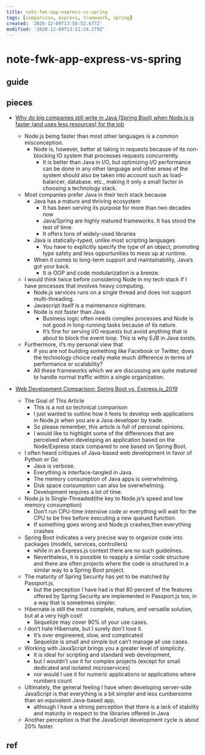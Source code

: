 ```yaml
---
title: note-fwk-app-express-vs-spring
tags: [comparison, express, framework, spring]
created: '2020-12-09T13:50:52.677Z'
modified: '2020-12-09T13:51:24.279Z'
---
```


# note-fwk-app-express-vs-spring

## guide

## pieces

- [Why do big companies still write in Java (Spring Boot) when Node.js is faster (and uses less resources) for the job](https://www.quora.com/Why-do-big-companies-still-write-in-Java-Spring-Boot-when-Node-js-is-faster-and-uses-less-resources-for-the-job-that-they-do)
  - Node.js being faster than most other languages is a common misconception. 
    - Node is, however, better at taking in requests because of its non-blocking IO system that processes requests concurrently. 
      - It is better than Java in I/O, but optimizing I/O performance can be done in any other language and other areas of the system should also be taken into account such as load-balancer, database. etc., making it only a small factor in choosing a technology stack.
  - Most companies prefer Java in their tech stack because
    - Java has a mature and thriving ecosystem
      - It has been serving its purpose for more than two decades now
      - Java/Spring are highly matured frameworks. It has stood the test of time. 
      - It offers tons of widely-used libraries
    - Java is statically-typed, unlike most scripting languages
      - You have to explicitly specify the type of an object, promoting type safety and less opportunities to mess up at runtime.
    - When it comes to long-term support and maintainability, Java’s got your back.
      - It is OOP and code modularization is a breeze. 
  - I would think twice before considering Node in my tech stack if I have processes that involves heavy computing.
    - Node.js services runs on a single thread and does not support multi-threading.
    - Javascript itself is a maintenance nightmare. 
    - Node is not faster than Java. 
      - Business logic often needs complex processes and Node is not good in long-running tasks because of its nature. 
      - It’s fine for serving I/O requests but avoid anything that is about to block the event loop. This is why EJB in Java exists.
  - Furthermore, it’s my personal view that 
    - if you are not building something like Facebook or Twitter, does the technology choice really make much difference in terms of performance or scalability? 
    - All these frameworks which we are discussing are quite matured to handle normal traffic within a single organization.

- [Web Development Comparison: Spring Boot vs. Express.js_2019](https://dzone.com/articles/web-development-comparison-springboot-vs-expressjs)
  - The Goal of This Article
    - This is a not so technical comparison
    - I just wanted to outline how it feels to develop web applications in Node.js when you are a Java developer by trade.
    - So please remember, this article is full of personal opinions.
    - I would like to highlight some of the differences that are perceived when developing an application based on the Node/Express stack compared to one based on Spring Boot.
  - I often heard critiques of Java-based web development in favor of Python or Go
    - Java is verbose.
    - Everything is interface-tangled in Java.
    - The memory consumption of Java apps is overwhelming.
    - Disk space consumption can also be overwhelming.
    - Development requires a lot of time.
  - Node.js Is Single-Threaded(the key to Node.js’s speed and low memory consumption)
    - Don’t run CPU-time intensive code or everything will wait for the CPU to be free before executing a new queued function.
    - If something goes wrong and Node.js crashes,then everything crashes
  - Spring Boot indicates a very precise way to organize code into packages (models, services, controllers) 
    - while in an Express.js context there are no such guidelines. 
    - Nevertheless, it is possible to reapply a similar code structure and there are often projects where the code is structured in a similar way to a Spring Boot project.
  - The maturity of Spring Security has yet to be matched by Passport.js, 
    - but the perception I have had is that 80 percent of the features offered by Spring Security are implemented in Passport.js too, in a way that is sometimes simpler.
  - Hibernate is still the most complete, mature, and versatile solution, but at a very high cost! 
    - Sequelize may cover 90% of your use cases.
  - I don’t hate Hibernate, but I surely don’t love it. 
    - It’s over engineered, slow, and complicated
    - Sequelize is small and simple but can’t manage all use cases.
  - Working with JavaScript brings you a greater level of simplicity. 
    - It is ideal for scripting and standard web development, 
    - but I wouldn’t use it for complex projects (except for small dedicated and isolated microservices) 
    - nor would I use it for numeric applications or applications where numbers count 
  - Ultimately, the general feeling I have when developing server-side JavaScript is that everything is a bit simpler and less cumbersome than an equivalent Java-based app, 
    - although I have a strong perception that there is a lack of stability and maturity in respect to the libraries offered in Java
  - Another perception is that the JavaScript development cycle is about 20% faster. 

## ref
